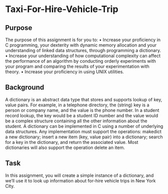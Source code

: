 # Taxi-For-Hire-Vehicle-Trip

## Purpose
The purpose of this assignment is for you to:
• Increase your proficiency in C programming, your dexterity with dynamic memory allocation
and your understanding of linked data structures, through programming a dictionary.
• Increase your understanding of how computational complexity can affect the performance of an
algorithm by conducting orderly experiments with your program and comparing the results of
your experimentation with theory.
• Increase your proficiency in using UNIX utilities.

## Background
A dictionary is an abstract data type that stores and supports lookup of key, value pairs. For example,
in a telephone directory, the (string) key is a person or company name, and the value is the phone
number. In a student record lookup, the key would be a student ID number and the value would be a
complex structure containing all the other information about the student.
A dictionary can be implemented in C using a number of underlying data structures. Any implementation
must support the operations: makedict a new dictionary; insert a new item (key, value
pair) into a dictionary; search for a key in the dictionary, and return the associated value. Most
dictionaries will also support the operation delete an item.

## Task
In this assignment, you will create a simple instance of a dictionary, and we’ll use it to look up information
about for-hire vehicle trips in New York City.

